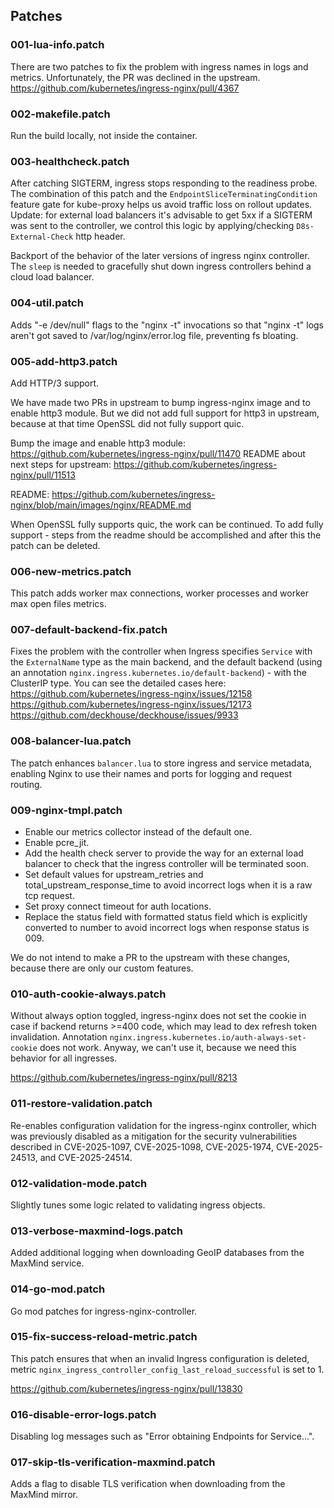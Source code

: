 ## Patches

### 001-lua-info.patch

There are two patches to fix the problem with ingress names in logs and metrics.
Unfortunately, the PR was declined in the upstream.
<https://github.com/kubernetes/ingress-nginx/pull/4367>

### 002-makefile.patch

Run the build locally, not inside the container.

### 003-healthcheck.patch

After catching SIGTERM, ingress stops responding to the readiness probe.
The combination of this patch and the `EndpointSliceTerminatingCondition` feature gate for kube-proxy helps us avoid
traffic loss on rollout updates.
Update: for external load balancers it's advisable to get 5xx if a SIGTERM was sent to the controller, we control this logic by applying/checking `D8s-External-Check` http header.

Backport of the behavior of the later versions of ingress nginx controller.
The `sleep` is needed to gracefully shut down ingress controllers behind a cloud load balancer.

### 004-util.patch

Adds "-e /dev/null" flags to the "nginx -t" invocations so that "nginx -t" logs aren't got saved to /var/log/nginx/error.log file, preventing fs bloating.

### 005-add-http3.patch

Add HTTP/3 support.

We have made two PRs in upstream to bump ingress-nginx image and to enable http3 module.
But we did not add full support for http3 in upstream, because at that time OpenSSL did not fully support quic.

Bump the image and enable http3 module: <https://github.com/kubernetes/ingress-nginx/pull/11470>
README about next steps for upstream: <https://github.com/kubernetes/ingress-nginx/pull/11513>

README: <https://github.com/kubernetes/ingress-nginx/blob/main/images/nginx/README.md>

When OpenSSL fully supports quic, the work can be continued.
To add fully support - steps from the readme should be accomplished and after this the patch can be deleted.

### 006-new-metrics.patch

This patch adds worker max connections, worker processes and worker max open files metrics.

### 007-default-backend-fix.patch

Fixes the problem with the controller when Ingress specifies `Service` with the `ExternalName` type as the main backend, and the default backend (using an annotation `nginx.ingress.kubernetes.io/default-backend`) - with the ClusterIP type. You can see the detailed cases here:
<https://github.com/kubernetes/ingress-nginx/issues/12158>
<https://github.com/kubernetes/ingress-nginx/issues/12173>
<https://github.com/deckhouse/deckhouse/issues/9933>

### 008-balancer-lua.patch

The patch enhances `balancer.lua` to store ingress and service metadata, enabling Nginx to use their names and ports for logging and request routing.

### 009-nginx-tmpl.patch

- Enable our metrics collector instead of the default one.
- Enable pcre_jit.
- Add the health check server to provide the way for an external load balancer to check that the ingress controller will be terminated soon.
- Set default values for upstream_retries and total_upstream_response_time to avoid incorrect logs when it is a raw tcp request.
- Set proxy connect timeout for auth locations.
- Replace the status field with formatted status field which is explicitly converted to number to avoid incorrect logs when response status is 009.

We do not intend to make a PR to the upstream with these changes, because there are only our custom features.

### 010-auth-cookie-always.patch

Without always option toggled, ingress-nginx does not set the cookie in case if backend returns >=400 code, which may lead to dex refresh token invalidation.
Annotation `nginx.ingress.kubernetes.io/auth-always-set-cookie` does not work. Anyway, we can't use it, because we need this behavior for all ingresses.

<https://github.com/kubernetes/ingress-nginx/pull/8213>

### 011-restore-validation.patch

Re-enables configuration validation for the ingress-nginx controller, which was previously disabled as a mitigation for the security vulnerabilities described in CVE-2025-1097, CVE-2025-1098, CVE-2025-1974, CVE-2025-24513, and CVE-2025-24514.

### 012-validation-mode.patch

Slightly tunes some logic related to validating ingress objects.

### 013-verbose-maxmind-logs.patch

Added additional logging when downloading GeoIP databases from the MaxMind service.

### 014-go-mod.patch

Go mod patches for ingress-nginx-controller.

### 015-fix-success-reload-metric.patch

This patch ensures that when an invalid Ingress configuration is deleted, metric `nginx_ingress_controller_config_last_reload_successful` is set to 1.

https://github.com/kubernetes/ingress-nginx/pull/13830

### 016-disable-error-logs.patch

Disabling log messages such as "Error obtaining Endpoints for Service...".

### 017-skip-tls-verification-maxmind.patch
Adds a flag to disable TLS verification when downloading from the MaxMind mirror.
